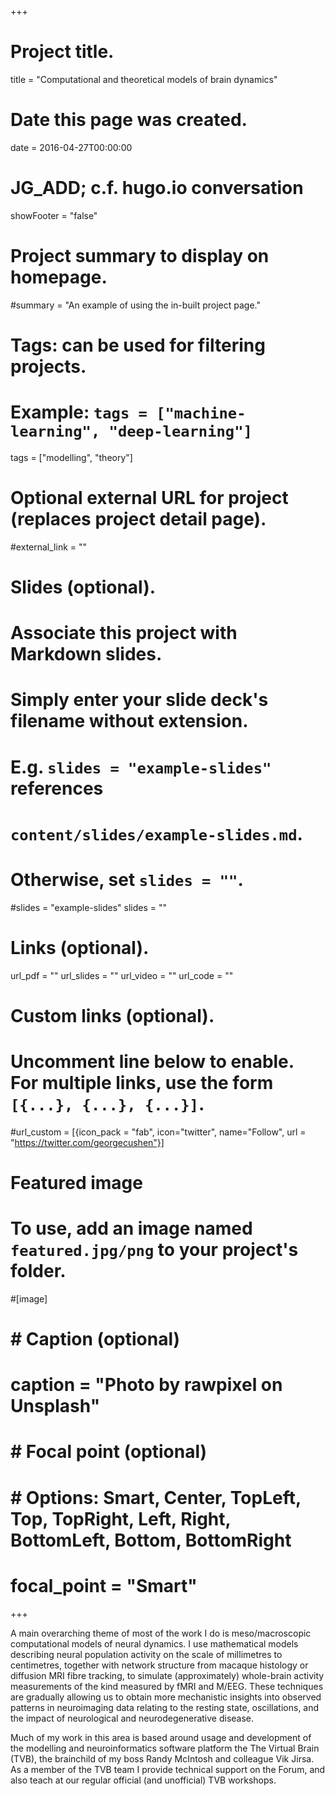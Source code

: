 +++
# Project title.
title = "Computational and theoretical models of brain dynamics"

# Date this page was created.
date = 2016-04-27T00:00:00

# JG_ADD; c.f. hugo.io conversation
showFooter = "false"


# Project summary to display on homepage.
#summary = "An example of using the in-built project page."

# Tags: can be used for filtering projects.
# Example: `tags = ["machine-learning", "deep-learning"]`
tags = ["modelling", "theory"]

# Optional external URL for project (replaces project detail page).
#external_link = ""

# Slides (optional).
#   Associate this project with Markdown slides.
#   Simply enter your slide deck's filename without extension.
#   E.g. `slides = "example-slides"` references 
#   `content/slides/example-slides.md`.
#   Otherwise, set `slides = ""`.
#slides = "example-slides"
slides = ""

# Links (optional).
url_pdf = ""
url_slides = ""
url_video = ""
url_code = ""

# Custom links (optional).
#   Uncomment line below to enable. For multiple links, use the form `[{...}, {...}, {...}]`.
#url_custom = [{icon_pack = "fab", icon="twitter", name="Follow", url = "https://twitter.com/georgecushen"}]

# Featured image
# To use, add an image named `featured.jpg/png` to your project's folder. 
#[image]
#  # Caption (optional)
#  caption = "Photo by rawpixel on Unsplash"
  
#  # Focal point (optional)
#  # Options: Smart, Center, TopLeft, Top, TopRight, Left, Right, BottomLeft, Bottom, BottomRight
#  focal_point = "Smart"


+++

A main overarching theme of most of the work I do is meso/macroscopic computational models of neural dynamics. I use mathematical models describing neural population activity on the scale of millimetres to centimetres, together with network structure from macaque histology or diffusion MRI fibre tracking, to simulate (approximately) whole-brain activity measurements of the kind measured by fMRI and M/EEG. These techniques are gradually allowing us to obtain more mechanistic insights into observed patterns in neuroimaging data relating to the resting state, oscillations, and the impact of neurological and neurodegenerative disease.

 

Much of my work in this area is based around usage and development of the modelling and neuroinformatics software platform the The Virtual Brain (TVB), the brainchild of my boss Randy McIntosh and colleague Vik Jirsa. As a member of the TVB team I provide technical support on the Forum, and also teach at our regular official (and unofficial) TVB workshops.

